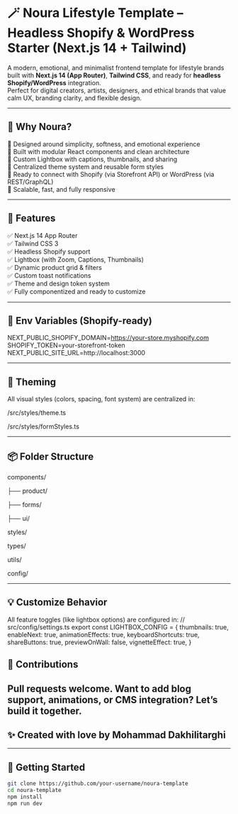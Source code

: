 # 🪄 Noura Lifestyle Template – Headless Shopify & WordPress Starter (Next.js 14 + Tailwind)

A modern, emotional, and minimalist frontend template for lifestyle brands built with **Next.js 14 (App Router)**, **Tailwind CSS**, and ready for **headless Shopify/WordPress** integration.  
Perfect for digital creators, artists, designers, and ethical brands that value calm UX, branding clarity, and flexible design.

---

## 🌟 Why Noura?

🔹 Designed around simplicity, softness, and emotional experience  
🔹 Built with modular React components and clean architecture  
🔹 Custom Lightbox with captions, thumbnails, and sharing  
🔹 Centralized theme system and reusable form styles  
🔹 Ready to connect with Shopify (via Storefront API) or WordPress (via REST/GraphQL)  
🔹 Scalable, fast, and fully responsive

---

## 🔧 Features

✅ Next.js 14 App Router  
✅ Tailwind CSS 3  
✅ Headless Shopify support  
✅ Lightbox (with Zoom, Captions, Thumbnails)  
✅ Dynamic product grid & filters  
✅ Custom toast notifications  
✅ Theme and design token system  
✅ Fully componentized and ready to customize

---

## 🔐 Env Variables (Shopify-ready)
NEXT_PUBLIC_SHOPIFY_DOMAIN=https://your-store.myshopify.com
SHOPIFY_TOKEN=your-storefront-token
NEXT_PUBLIC_SITE_URL=http://localhost:3000

---
## 🎨 Theming
All visual styles (colors, spacing, font system) are centralized in:

/src/styles/theme.ts

/src/styles/formStyles.ts

---
## 📦 Folder Structure

components/

├── product/

├── forms/

├── ui/

styles/

types/

utils/

config/

---
## 💡 Customize Behavior

All feature toggles (like lightbox options) are configured in:
// src/config/settings.ts
export const LIGHTBOX_CONFIG = {
  thumbnails: true,
  enableNext: true,
  animationEffects: true,
  keyboardShortcuts: true,
  shareButtons: true,
  previewOnWall: false,
  vignetteEffect: true,
}

## 🤝 Contributions
Pull requests welcome. Want to add blog support, animations, or CMS integration? Let’s build it together.
---

## ✨ Created with love by Mohammad Dakhilitarghi
---

## 🚀 Getting Started

```bash
git clone https://github.com/your-username/noura-template
cd noura-template
npm install
npm run dev



